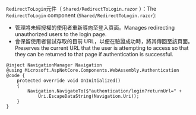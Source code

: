 <span data-ttu-id="e9a9f-101">`RedirectToLogin`元件（ `Shared/RedirectToLogin.razor` ）：</span><span class="sxs-lookup"><span data-stu-id="e9a9f-101">The `RedirectToLogin` component (`Shared/RedirectToLogin.razor`):</span></span>

* <span data-ttu-id="e9a9f-102">管理將未經授權的使用者重新導向至登入頁面。</span><span class="sxs-lookup"><span data-stu-id="e9a9f-102">Manages redirecting unauthorized users to the login page.</span></span>
* <span data-ttu-id="e9a9f-103">會保留使用者嘗試存取的目前 URL，以便在驗證成功時，將其傳回至該頁面。</span><span class="sxs-lookup"><span data-stu-id="e9a9f-103">Preserves the current URL that the user is attempting to access so that they can be returned to that page if authentication is successful.</span></span>

```razor
@inject NavigationManager Navigation
@using Microsoft.AspNetCore.Components.WebAssembly.Authentication
@code {
    protected override void OnInitialized()
    {
        Navigation.NavigateTo($"authentication/login?returnUrl=" +
            Uri.EscapeDataString(Navigation.Uri));
    }
}
```
